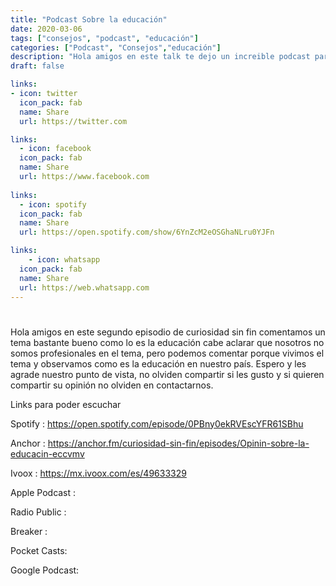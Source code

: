 ```yaml
---
title: "Podcast Sobre la educación"
date: 2020-03-06
tags: ["consejos", "podcast", "educación"]
categories: ["Podcast", "Consejos","educación"]
description: "Hola amigos en este talk te dejo un increible podcast para que puedas escuchar puntos de vista sobre la educación"
draft: false

links:
- icon: twitter
  icon_pack: fab
  name: Share 
  url: https://twitter.com

links:
  - icon: facebook
  icon_pack: fab
  name: Share 
  url: https://www.facebook.com
  
links:
  - icon: spotify
  icon_pack: fab
  name: Share
  url: https://open.spotify.com/show/6YnZcM2eOSGhaNLru0YJFn

links:
    - icon: whatsapp
  icon_pack: fab
  name: Share 
  url: https://web.whatsapp.com
---
```


# 

Hola amigos en este segundo episodio de curiosidad sin fin comentamos un tema bastante bueno como lo es la educación cabe aclarar que nosotros no somos profesionales en el tema, pero podemos comentar porque vivimos el tema y observamos como es la educación en nuestro país. Espero y les agrade nuestro punto de vista, no olviden compartir si les gusto y si quieren compartir su opinión no olviden en contactarnos.

Links para poder escuchar

Spotify : https://open.spotify.com/episode/0PBny0ekRVEscYFR61SBhu

Anchor : https://anchor.fm/curiosidad-sin-fin/episodes/Opinin-sobre-la-educacin-eccvmv

Ivoox : https://mx.ivoox.com/es/49633329

Apple Podcast : 

Radio Public :

Breaker :

Pocket Casts:

Google Podcast:

